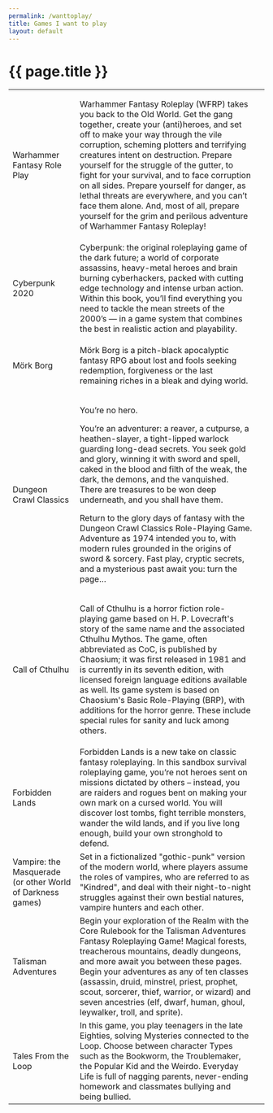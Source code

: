 ```yaml
---
permalink: /wanttoplay/
title: Games I want to play
layout: default
---
```

<h1>{{ page.title }}</h1>
<table>
<tr>
<td>Warhammer Fantasy Role Play</td>
<td><p>Warhammer Fantasy Roleplay (WFRP) takes you back to the Old World. Get the gang together, create your (anti)heroes, and set off to make your way through the vile corruption, scheming plotters and terrifying creatures intent on destruction. Prepare yourself for the struggle of the gutter, to fight for your survival, and to face corruption on all sides. Prepare yourself for danger, as lethal threats are everywhere, and you can’t face them alone. And, most of all, prepare yourself for the grim and perilous adventure of Warhammer Fantasy Roleplay!</p></td>
</tr>
<tr>
<td>Cyberpunk 2020</td>
<td>Cyberpunk: the original roleplaying game of the dark future; a world of corporate assassins, heavy-metal heroes and brain burning cyberhackers, packed with cutting edge technology and intense urban action. Within this book, you’ll find everything you need to tackle the mean streets of the 2000’s — in a game system that combines the best in realistic action and playability.</td>
<tr>
<td>Mörk Borg</td>
<td><p>Mörk Borg is a pitch-black apocalyptic fantasy RPG about lost and fools seeking redemption, forgiveness or the last remaining riches in a bleak and dying world.</p></td>
</tr>
<tr>
<td>Dungeon Crawl Classics</td>
<td><p>You’re no hero.</p>
<p>You’re an adventurer: a reaver, a cutpurse, a heathen-slayer, a tight-lipped warlock guarding long-dead secrets. You seek gold and glory, winning it with sword and spell, caked in the blood and filth of the weak, the dark, the demons, and the vanquished. There are treasures to be won deep underneath, and you shall have them.</p>
<p>Return to the glory days of fantasy with the Dungeon Crawl Classics Role-Playing Game. Adventure as 1974 intended you to, with modern rules grounded in the origins of sword & sorcery. Fast play, cryptic secrets, and a mysterious past await you: turn the page…</p><td>
</tr>
<tr>
<td>Call of Cthulhu</td>
<td><p>Call of Cthulhu is a horror fiction role-playing game based on H. P. Lovecraft's story of the same name and the associated Cthulhu Mythos. The game, often abbreviated as CoC, is published by Chaosium; it was first released in 1981 and is currently in its seventh edition, with licensed foreign language editions available as well. Its game system is based on Chaosium's Basic Role-Playing (BRP), with additions for the horror genre. These include special rules for sanity and luck among others.</p></td>
</tr>
<tr>
<td>Forbidden Lands</td>
<td>Forbidden Lands is a new take on classic fantasy roleplaying. In this sandbox survival roleplaying game, you’re not heroes sent on missions dictated by others – instead, you are raiders and rogues bent on making your own mark on a cursed world. You will discover lost tombs, fight terrible monsters, wander the wild lands, and if you live long enough, build your own stronghold to defend.</td>
</tr>
<tr>
<td>Vampire: the Masquerade (or other World of Darkness games)</td>
<td>Set in a fictionalized "gothic-punk" version of the modern world, where players assume the roles of vampires, who are referred to as "Kindred", and deal with their night-to-night struggles against their own bestial natures, vampire hunters and each other.</td>
</tr>
<tr>
<td>Talisman Adventures</td>
<td>Begin your exploration of the Realm with the Core Rulebook for the Talisman Adventures Fantasy Roleplaying Game! Magical forests, treacherous mountains, deadly dungeons, and more await you between these pages. Begin your adventures as any of ten classes (assassin, druid, minstrel, priest, prophet, scout, sorcerer, thief, warrior, or wizard) and seven ancestries (elf, dwarf, human, ghoul, leywalker, troll, and sprite).</td>
</tr>
<tr>
<td>Tales From the Loop</td>
<td>In this  game, you play teenagers in the late Eighties, solving Mysteries connected to the Loop. Choose between character Types such as the Bookworm, the Troublemaker, the Popular Kid and the Weirdo. Everyday Life is full of nagging parents, never-ending homework and classmates bullying and being bullied.</td>
</tr>
</table>